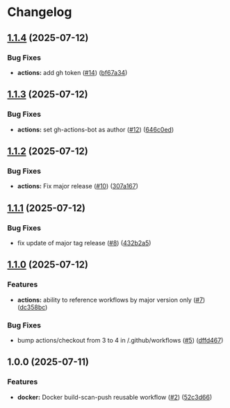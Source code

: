 # Changelog

## [1.1.4](https://github.com/angelvargass/reusable-workflows/compare/v1.1.3...v1.1.4) (2025-07-12)


### Bug Fixes

* **actions:** add gh token ([#14](https://github.com/angelvargass/reusable-workflows/issues/14)) ([bf67a34](https://github.com/angelvargass/reusable-workflows/commit/bf67a349e796d1d5720d4894dcf5ee02760b86f0))

## [1.1.3](https://github.com/angelvargass/reusable-workflows/compare/v1.1.2...v1.1.3) (2025-07-12)


### Bug Fixes

* **actions:** set gh-actions-bot as author ([#12](https://github.com/angelvargass/reusable-workflows/issues/12)) ([646c0ed](https://github.com/angelvargass/reusable-workflows/commit/646c0ed4d953322738c97b687e6412a63861fda3))

## [1.1.2](https://github.com/angelvargass/reusable-workflows/compare/v1.1.1...v1.1.2) (2025-07-12)


### Bug Fixes

* **actions:** Fix major release ([#10](https://github.com/angelvargass/reusable-workflows/issues/10)) ([307a167](https://github.com/angelvargass/reusable-workflows/commit/307a1672c303a23a8bf0b13338d84987eb9753c9))

## [1.1.1](https://github.com/angelvargass/reusable-workflows/compare/v1.1.0...v1.1.1) (2025-07-12)


### Bug Fixes

* fix update of major tag release ([#8](https://github.com/angelvargass/reusable-workflows/issues/8)) ([432b2a5](https://github.com/angelvargass/reusable-workflows/commit/432b2a58149973a07851c9631221397221bf6e24))

## [1.1.0](https://github.com/angelvargass/reusable-workflows/compare/v1.0.0...v1.1.0) (2025-07-12)


### Features

* **actions:** ability to reference workflows by major version only ([#7](https://github.com/angelvargass/reusable-workflows/issues/7)) ([dc358bc](https://github.com/angelvargass/reusable-workflows/commit/dc358bc80e537573710bd572a21dd55c4835726f))


### Bug Fixes

* bump actions/checkout from 3 to 4 in /.github/workflows ([#5](https://github.com/angelvargass/reusable-workflows/issues/5)) ([dffd467](https://github.com/angelvargass/reusable-workflows/commit/dffd467a32d4acb38c4794d93ec055e4d5f62a47))

## 1.0.0 (2025-07-11)


### Features

* **docker:** Docker build-scan-push reusable workflow ([#2](https://github.com/angelvargass/reusable-workflows/issues/2)) ([52c3d66](https://github.com/angelvargass/reusable-workflows/commit/52c3d66ac2ac16cff209af57f2e779cbf8914539))
